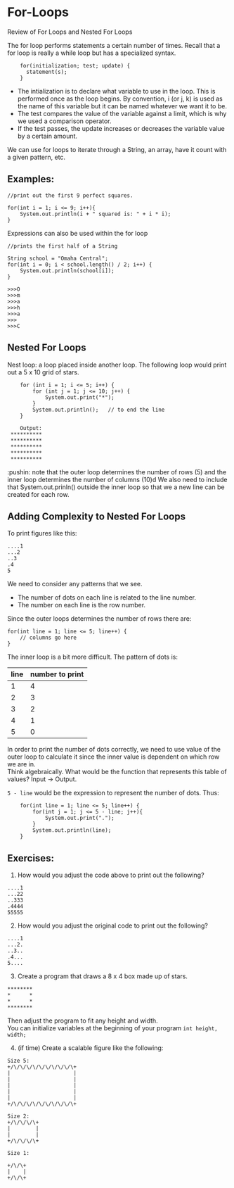 # For-Loops
Review of For Loops and Nested For Loops

The for loop performs statements a certain number of times.  Recall that a for loop is really a while loop but has a specialized syntax.  

```
    for(initialization; test; update) {
      statement(s); 
    }
```
- The intialization is to declare what variable to use in the loop.  This is performed once as the loop begins.  By convention, i (or j, k) is used as the name of this variable but it can be named whatever we want it to be.  
- The test compares the value of the variable against a limit, which is why we used a comparison operator.  
- If the test passes, the update increases or decreases the variable value by a certain amount.  

We can use for loops to iterate through a String, an array, have it count with a given pattern, etc.  

## Examples:

```
//print out the first 9 perfect squares.  

for(int i = 1; i <= 9; i++){
    System.out.println(i + " squared is: " + i * i);
}
```
Expressions can also be used within the for loop

```
//prints the first half of a String

String school = "Omaha Central";
for(int i = 0; i < school.length() / 2; i++) {
    System.out.println(school[i]); 
}

>>>O
>>>m
>>>a
>>>h
>>>a
>>>
>>>C

```

## Nested For Loops
Nest loop: a loop placed inside another loop.  The following loop would print out a 5 x 10 grid of stars.  

```
	for (int i = 1; i <= 5; i++) {
	    for (int j = 1; j <= 10; j++) {
	        System.out.print("*");
	    }
	    System.out.println();   // to end the line
	}
    
    Output: 
 **********  
 **********  
 **********  
 **********  
 ********** 
```
 
 
 
:pushin: note that the outer loop determines the number of rows (5) and the inner loop determines the number of columns (10)d
We also need to include that System.out.prinln() outside the inner loop so that we a new line can be created for each row.  

## Adding Complexity to Nested For Loops

To print figures like this: 

```
....1  
...2  
..3  
.4  
5  
```

We need to consider any patterns that we see. 
- The number of dots on each line is related to the line number.
- The number on each line is the row number.  

Since the outer loops determines the number of rows there are: 
```
for(int line = 1; line <= 5; line++) {
    // columns go here
}
```
The inner loop is a bit more difficult.  The pattern of dots is:

| line | number to print |
|-------|-----------------|
| 1     | 4               |            
| 2     | 3               |            
| 3     | 2               |            
| 4     | 1               |            
| 5     | 0               |    

In order to print the number of dots correctly, we need to use value of the outer loop to calculate it since the inner value is dependent on which row we are in.  
Think algebraically.  What would be the function that represents this table of values?  Input -> Output.  

`5 - line` would be the expression to represent the number of dots.  Thus:

```
    for(int line = 1; line <= 5; line++) {
        for(int j = 1; j <= 5 - line; j++){
            System.out.print(".");
        } 
        System.out.println(line); 
    }
```

## Exercises:

1.  How would you adjust the code above to print out the following? 
```
....1
...22
..333
.4444
55555

```

2.  How would you adjust the original code to print out the following? 

```
....1
...2.
..3..
.4...
5....

```

3. Create a program that draws a 8 x 4 box made up of stars.  

```
********
*      *
*      *
********

```
Then adjust the program to fit any height and width.  
You can initialize variables at the beginning of your program
`int height, width;`


4. (if time) Create a scalable figure like the following: 

```
Size 5: 
+/\/\/\/\/\/\/\/\/\/\+
|                    |
|                    |
|                    |	
|                    |
|                    |
+/\/\/\/\/\/\/\/\/\/\+

Size 2:
+/\/\/\/\+
|        |
|        |	
+/\/\/\/\+

Size 1: 

+/\/\+
|    |	
+/\/\+


```

